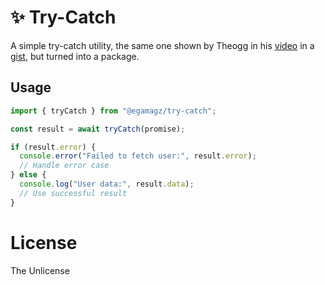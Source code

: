 # ✨ Try-Catch

A simple try-catch utility, the same one shown by Theogg in his
[video](https://www.youtube.com/watch?v=Y6jT-IkV0VM) in a
[gist](https://gist.github.com/t3dotgg/a486c4ae66d32bf17c09c73609dacc5b), but
turned into a package.

## Usage

```typescript
import { tryCatch } from "@egamagz/try-catch";

const result = await tryCatch(promise);

if (result.error) {
  console.error("Failed to fetch user:", result.error);
  // Handle error case
} else {
  console.log("User data:", result.data);
  // Use successful result
}
```

# License

The Unlicense
